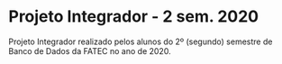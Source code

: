 # Projeto Integrador - 2 sem. 2020

Projeto Integrador realizado pelos alunos do 2º (segundo) semestre de Banco de Dados da FATEC no ano de 2020.